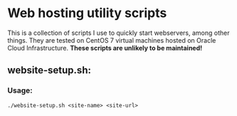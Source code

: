 # Web hosting utility scripts
This is a collection of scripts I use to quickly start webservers, among other things. They are tested on CentOS 7 virtual machines hosted on Oracle Cloud Infrastructure. **These scripts are unlikely to be maintained!**

## website-setup.sh:
### Usage:
``./website-setup.sh <site-name> <site-url>``
  
